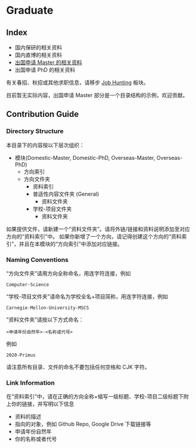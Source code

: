 # Graduate

## Index

- 国内保研的相关资料
- 国内直博的相关资料
- [出国申请 Master 的相关资料](Overseas-Master/index.md)
- 出国申请 PhD 的相关资料

有关春招、秋招或其他求职信息，请移步 [Job Hunting](../Job-Hunting/) 板块。

目前暂无实际内容，出国申请 Master 部分是一个目录结构的示例，欢迎贡献。

## Contribution Guide

### Directory Structure

本目录下的内容按以下层次组织：

- 模块(Domestic-Master, Domestic-PhD, Overseas-Master, Overseas-PhD)
    - 方向索引
    - 方向文件夹
        - 资料索引
        - 普适性内容文件夹 (General)
            - 资料文件夹
        - 学校-项目文件夹
            - 资料文件夹

如果提供文件，请新建一个“资料文件夹”。请将外链/链接和资料说明添加至对应方向的“资料索引”中。
如果你新增了一个方向，请记得创建这个方向的“资料索引”，并且在本模块的“方向索引”中添加对应链接。

### Naming Conventions

“方向文件夹”请用方向全称命名，用连字符连接，例如

```
Computer-Science
```

“学校-项目文件夹”请命名为学校全名+项目简称，用连字符连接，例如

```
Carnegie-Mellon-University-MSCS
```

”资料文件夹”请按以下方式命名：

```
<申请年份自然年>-<名称或代号>
```

例如

```
2020-Primus
```

请注意所有目录、文件的命名不要包括任何空格和 CJK 字符。

### Link Information

在“资料索引”中，请在正确的方向全称+缩写一级标题、学校-项目二级标题下附上你的链接，并写明以下信息

- 资料的描述
- 指向的对象，例如 Github Repo, Google Drive 下载链接等
- 申请年份自然年
- 你的名称或者代号
